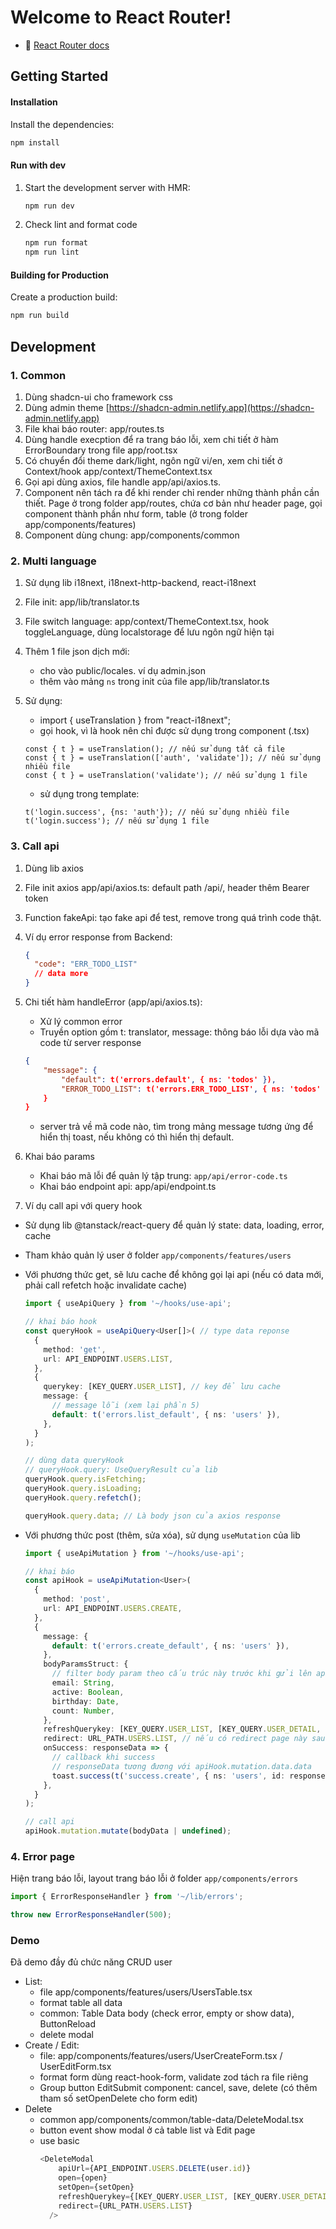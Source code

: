 # Welcome to React Router!

- 📖 [React Router docs](https://reactrouter.com/)

## Getting Started

#### Installation

Install the dependencies:

```bash
npm install
```

#### Run with dev

1. Start the development server with HMR:

   ```bash
   npm run dev
   ```

2. Check lint and format code

   ```bash
   npm run format
   npm run lint
   ```

#### Building for Production

Create a production build:

```bash
npm run build
```

## Development

### 1. Common

1. Dùng shadcn-ui cho framework css
2. Dùng admin theme [https://shadcn-admin.netlify.app](https://shadcn-admin.netlify.app)
3. File khai báo router: app/routes.ts
4. Dùng handle execption để ra trang báo lỗi, xem chi tiết ở hàm ErrorBoundary trong file app/root.tsx
5. Có chuyển đổi theme dark/light, ngôn ngữ vi/en, xem chi tiết ở Context/hook app/context/ThemeContext.tsx
6. Gọi api dùng axios, file handle app/api/axios.ts.
7. Component nên tách ra để khi render chỉ render những thành phần cần thiết. Page ở trong folder app/routes, chứa cơ bản như header page, gọi component thành phần như form, table (ở trong folder app/components/features)
8. Component dùng chung: app/components/common

### 2. Multi language

1. Sử dụng lib i18next, i18next-http-backend, react-i18next
2. File init: app/lib/translator.ts
3. File switch language: app/context/ThemeContext.tsx, hook toggleLanguage, dùng localstorage để lưu ngôn ngữ hiện tại
4. Thêm 1 file json dịch mới:
   - cho vào public/locales. ví dụ admin.json
   - thêm vào mảng `ns` trong init của file app/lib/translator.ts
5. Sử dụng:
   - import { useTranslation } from "react-i18next";
   - gọi hook, vì là hook nên chỉ được sử dụng trong component (.tsx)

   ```
   const { t } = useTranslation(); // nếu sử dụng tất cả file
   const { t } = useTranslation(['auth', 'validate']); // nếu sử dụng nhiều file
   const { t } = useTranslation('validate'); // nếu sử dụng 1 file
   ```

   - sử dụng trong template:

   ```
   t('login.success', {ns: 'auth'}); // nếu sử dụng nhiều file
   t('login.success'); // nếu sử dụng 1 file
   ```

### 3. Call api

1. Dùng lib axios
2. File init axios app/api/axios.ts: default path /api/, header thêm Bearer token
3. Function fakeApi: tạo fake api để test, remove trong quá trình code thật.
4. Ví dụ error response from Backend:
   ```json
   {
     "code": "ERR_TODO_LIST"
     // data more
   }
   ```
5. Chi tiết hàm handleError (app/api/axios.ts):
   - Xử lý common error
   - Truyền option gồm t: translator, message: thông báo lỗi dựa vào mã code từ server response

   ```json
   {
       "message": {
           "default": t('errors.default', { ns: 'todos' }),
           "ERROR_TODO_LIST": t('errors.ERR_TODO_LIST', { ns: 'todos' }),
       }
   }
   ```

   - server trả về mã code nào, tìm trong mảng message tương ứng để hiển thị toast, nếu không có thì hiển thị default.

6. Khai báo params
   - Khai báo mã lỗi để quản lý tập trung: `app/api/error-code.ts`
   - Khai báo endpoint api: app/api/endpoint.ts
7. Ví dụ call api với query hook

- Sử dụng lib @tanstack/react-query để quản lý state: data, loading, error, cache
- Tham khảo quản lý user ở folder `app/components/features/users`
- Với phương thức get, sẽ lưu cache để không gọi lại api (nếu có data mới, phải call refetch hoặc invalidate cache)

  ```ts
  import { useApiQuery } from '~/hooks/use-api';

  // khai báo hook
  const queryHook = useApiQuery<User[]>( // type data reponse
    {
      method: 'get',
      url: API_ENDPOINT.USERS.LIST,
    },
    {
      querykey: [KEY_QUERY.USER_LIST], // key để lưu cache
      message: {
        // message lỗi (xem lại phần 5)
        default: t('errors.list_default', { ns: 'users' }),
      },
    }
  );

  // dùng data queryHook
  // queryHook.query: UseQueryResult của lib
  queryHook.query.isFetching;
  queryHook.query.isLoading;
  queryHook.query.refetch();

  queryHook.query.data; // Là body json của axios response
  ```

- Với phương thức post (thêm, sửa xóa), sử dụng `useMutation` của lib

  ```ts
  import { useApiMutation } from '~/hooks/use-api';

  // khai báo
  const apiHook = useApiMutation<User>(
    {
      method: 'post',
      url: API_ENDPOINT.USERS.CREATE,
    },
    {
      message: {
        default: t('errors.create_default', { ns: 'users' }),
      },
      bodyParamsStruct: {
        // filter body param theo cấu trúc này trước khi gửi lên api
        email: String,
        active: Boolean,
        birthday: Date,
        count: Number,
      },
      refreshQuerykey: [KEY_QUERY.USER_LIST, [KEY_QUERY.USER_DETAIL, user.id]], // nếu có sẽ xóa cache theo key này sau khi success, mục đích cập nhập data mới, xóa list và xóa detail vừa cập nhập
      redirect: URL_PATH.USERS.LIST, // nếu có redirect page này sau khi success
      onSuccess: responseData => {
        // callback khi success
        // responseData tương đương với apiHook.mutation.data.data
        toast.success(t('success.create', { ns: 'users', id: responseData.id }));
      },
    }
  );

  // call api
  apiHook.mutation.mutate(bodyData | undefined);
  ```

### 4. Error page

Hiện trang báo lỗi, layout trang báo lỗi ở folder `app/components/errors`

```ts
import { ErrorResponseHandler } from '~/lib/errors';

throw new ErrorResponseHandler(500);
```

### Demo

Đã demo đầy đủ chức năng CRUD user

- List:
  - file app/components/features/users/UsersTable.tsx
  - format table all data
  - common: Table Data body (check error, empty or show data), ButtonReload
  - delete modal
- Create / Edit:
  - file: app/components/features/users/UserCreateForm.tsx / UserEditForm.tsx
  - format form dùng react-hook-form, validate zod tách ra file riêng
  - Group button EditSubmit component: cancel, save, delete (có thêm tham số setOpenDelete cho form edit)
- Delete
  - common app/components/common/table-data/DeleteModal.tsx
  - button event show modal ở cả table list và Edit page
  - use basic
    ```ts
    <DeleteModal
        apiUrl={API_ENDPOINT.USERS.DELETE(user.id)}
        open={open}
        setOpen={setOpen}
        refreshQuerykey={[KEY_QUERY.USER_LIST, [KEY_QUERY.USER_DETAIL, user.id]]}
        redirect={URL_PATH.USERS.LIST}
      />
    ```
